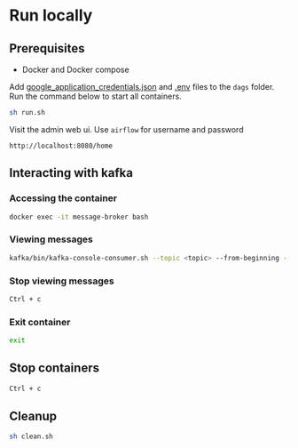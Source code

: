 # Run locally

## Prerequisites

- Docker and Docker compose

Add [google_application_credentials.json](https://drive.google.com/file/d/18lW3Kc-N4n1tnnFOvtxko4rwuL5VfXyu/view?usp=sharing)
and [.env](https://drive.google.com/file/d/1iTSBXvhoYC9IOV1qRPr9LJv6MbES-3_P/view?usp=sharing) files to the `dags` folder. Run the command below to start all containers.

```bash
sh run.sh  
```

Visit the admin web ui. Use `airflow` for username and password

```http request
http://localhost:8080/home 
```

## Interacting with kafka

### Accessing the container

```bash
docker exec -it message-broker bash
```

### Viewing messages

```bash
kafka/bin/kafka-console-consumer.sh --topic <topic> --from-beginning --bootstrap-server localhost:9092
```

### Stop viewing messages

```bash
Ctrl + c
```

### Exit container

```bash
exit
```

## Stop containers

```bash
Ctrl + c
```

## Cleanup

```bash
sh clean.sh  
```
